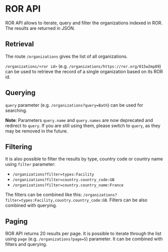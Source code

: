 # ROR API

ROR API allows to iterate, query and filter the organizations indexed in ROR. The results are returned in JSON.

## Retrieval

The route `/organizations` gives the list of all organizations.

`/organizations/<ror id>` (e.g. `/organizations/https://ror.org/015w2mp89`) can be used to retrieve the record of a single organization based on its ROR id.

## Querying

`query` parameter (e.g. `/organizations?query=Bath`) can be used for searching.

**Note**: Parameters `query.name` and `query.names` are now deprecated and redirect to `query`. If you are still using them, please switch to `query`, as they may be removed in the future. 

## Filtering

It is also possible to filter the results by type, country code or country name using `filter` parameter:

  * `/organizations?filter=types:Facility`
  * `/organizations?filter=country.country_code:GB`
  * `/organizations?filter=country.country_name:France`

The filters can be combined like this: `/organizations?filter=types:Facility,country.country_code:GB`. Filters can be also combined with querying.

## Paging

ROR API returns 20 results per page. It is possible to iterate through the list using `page` (e.g. `/organizations?page=5`) parameter. It can be combined with filters and querying.
